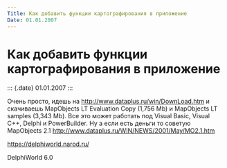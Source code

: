 ```yaml
---
Title: Как добавить функции картографирования в приложение
Date: 01.01.2007
---
```



Как добавить функции картографирования в приложение
===================================================

::: {.date}
01.01.2007
:::

Очень просто, идешь на http://www.dataplus.ru/win/DownLoad.htm и
скачиваешь MapObjects LT Evaluation Copy (1,756 Mb) и MapObjects LT
samples (3,343 Mb). Все это может работать под Visual Basic, Visual C++,
Delphi и PowerBuilder. Ну а если есть деньги то советую MapObjects 2.1
http://www.dataplus.ru/WIN/NEWS/2001/May/MO2.1.htm

<https://delphiworld.narod.ru/>

DelphiWorld 6.0
